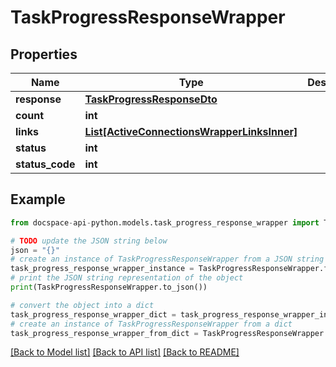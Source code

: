 # TaskProgressResponseWrapper

## Properties

Name | Type | Description | Notes
------------ | ------------- | ------------- | -------------
**response** | [**TaskProgressResponseDto**](TaskProgressResponseDto.md) |  | [optional] 
**count** | **int** |  | [optional] 
**links** | [**List[ActiveConnectionsWrapperLinksInner]**](ActiveConnectionsWrapperLinksInner.md) |  | [optional] 
**status** | **int** |  | [optional] 
**status_code** | **int** |  | [optional] 

## Example

```python
from docspace-api-python.models.task_progress_response_wrapper import TaskProgressResponseWrapper

# TODO update the JSON string below
json = "{}"
# create an instance of TaskProgressResponseWrapper from a JSON string
task_progress_response_wrapper_instance = TaskProgressResponseWrapper.from_json(json)
# print the JSON string representation of the object
print(TaskProgressResponseWrapper.to_json())

# convert the object into a dict
task_progress_response_wrapper_dict = task_progress_response_wrapper_instance.to_dict()
# create an instance of TaskProgressResponseWrapper from a dict
task_progress_response_wrapper_from_dict = TaskProgressResponseWrapper.from_dict(task_progress_response_wrapper_dict)
```
[[Back to Model list]](../README.md#documentation-for-models) [[Back to API list]](../README.md#documentation-for-api-endpoints) [[Back to README]](../README.md)


